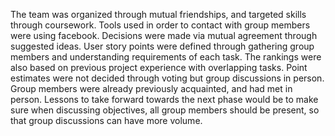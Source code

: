 The team was organized through mutual friendships, and targeted skills through coursework. Tools used in order to contact with group members were using facebook. Decisions were made via mutual agreement through suggested ideas. User story points were defined through gathering group members and understanding requirements of each task. The rankings were also based on previous project experience with overlapping tasks. Point estimates were not decided through voting but group discussions in person. Group members were already previously acquainted, and had met in person. Lessons to take forward towards the next phase would be to make sure when discussing objectives, all group members should be present, so that group discussions can have more volume.
